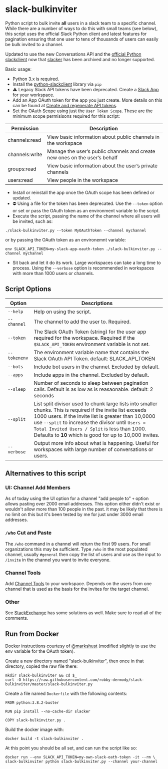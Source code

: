 # slack-bulkinviter

Python script to bulk invite **all** users in a slack team to a specific channel.
While there are a number of ways to do this with small teams (see below), this
script uses the official Slack Python client and latest features for pagination
ensuring that one user to tens of thousands of users can easily be bulk
invited to a channel.

Updated to use the new Conversations API and the [official Python slackclient](
https://github.com/slackapi/python-slackclient) now that
[slacker](https://github.com/os/slacker) has been archived and no longer supported.

Basic usage:

* Python 3.x is required.
* Install the [python-slackclient](https://github.com/slackapi/python-slackclient)
library via `pip`
* :warning: Legacy Slack API tokens have been deprecated. Create a [Slack App](https://api.slack.com/apps)
for your workspace.
* Add an App OAuth token for the app you just create. More details on this can be
found at [Create and regenerate API tokens](https://get.slack.help/hc/en-us/articles/215770388-Creating-and-regenerating-API-tokens).
* Set the OAuth Scope using just the `User Token Scope`. These are the minimum
scope permisisons required for this script:

Permission | Description
-----------| -----------
channels:read | View basic information about public channels in the workspace
channels:write | Manage the user’s public channels and create new ones on the user’s behalf
groups:read | View basic information about the user’s private channels
users:read | View people in the workspace

* Install or reinstall the app once the OAuth scope has been defined or updated.
* :no_entry: Using a file for the token has been deprecated. Use the `--token`
option or set or pass the OAuth token as an environment variable to the script.
* Execute the script, passing the name of the channel where all users will be
invited, such as:

```shell
./slack-bulkinviter.py --token MyOAuthToken --channel mychannel
```

or by passing the OAuth token as an environemnt variable:

```shell
env SLACK_API_TOKEN=my-slack-app-oauth-token ./slack-bulkinviter.py --channel mychannel
```

* Sit back and let it do its work. Large workspaces can take a long time to process.
Using the `--verbose` option is recommended in workspaces with more than 1000
users or channels.

## Script Options

Option | Descriptions
------ | ------------
`--help` | Help on using the script.
`--channel` | The channel to add the user to. Required.
`--token` | The Slack OAuth Token (string) for the user app required for the workspace. Required if the `$SLACK_API_TOKEN` environment variable is not set.
`--tokenenv` | The environment variable name that contains the Slack OAuth API Token. default: SLACK_API_TOKEN
`--bots` | Include bot users in the channel. Excluded by default.
`--apps` | Include apps in the channel. Excluded by default.
`--sleep` | Number of seconds to sleep between pagination calls. Default is as low as is reasaonable. default: 2 seconds
`--split` | List split divisor used to chunk large lists into smaller chunks. This is required if the invite list exceeds 1000 users. If the invite list is greater than 10,0000 use `--split` to increase the divisor until `Users = Total Invited Users / Split` is less than 1000. Defaults to **10** which is good for up to 10,000 invites.
`--verbose` | Output more info about what is happening. Useful for workspaces with large number of conversations or users.

## Alternatives to this script

### UI: Channel Add Members

As of today using the UI option for a channel "add people to" `+` option allows
pasting over 2000 email addresses. This option either didn't exist or wouldn't
allow more than 100 people in the past. it may be likely that there is no limit
on this but it's been tested by me for just under 3000 email addresses.

### `/who` Cut and Paste

The `/who` command in a channel will return the first 99 users. For small
organizations this may be sufficient. Type `/who` in the most populated channel,
usually `#general` then copy the list of users and use as the input to `/invite`
in the channel you want to invite everyone.

### Channel Tools

Add [Channel Tools](https://www.channeltools.io/) to your workspace. Depends on the users
from one channel that is used as the basis for the invites for the target channel.

### Other

See [StackExchange](https://webapps.stackexchange.com/questions/100820/how-do-i-invite-all-team-members-to-a-new-slack-channel/123420#123420)
has some solutions as well. Make sure to read all of the comments.

## Run from Docker

Docker instructions courtesy of [@markshust](https://github.com/markshust)
(modified slightly to use the env variable for the OAuth token).

Create a new directory named "slack-bulkinviter", then once in that directory, copied the raw file there:

```shell
mkdir slack-bulkinviter && cd $_
curl -O https://raw.githubusercontent.com/robby-dermody/slack-bulkinviter/master/slack-bulkinviter.py
```

Create a file named `Dockerfile` with the following contents:

```text
FROM python:3.8.2-buster

RUN pip install --no-cache-dir slacker

COPY slack-bulkinviter.py .
```

Build the docker image with:

`docker build -t slack-bulkinviter .`

At this point you should be all set, and can run the script like so:

```shell
docker run --env SLACK_API_TOKEN=my-own-slack-oath-token -it --rm \
slack-bulkinviter python slack-bulkinviter.py --channel your-channel
```
